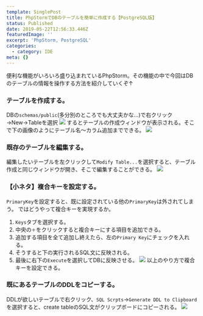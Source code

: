 ```yaml
---
template: SinglePost
title: PhpStormでDBのテーブルを簡単に作成する【PostgreSQL版】
status: Published
date: 2019-05-22T12:56:33.446Z
featuredImage: ''
excerpt: 'PhpStorm, PostgreSQL'
categories:
  - category: IDE
meta: {}
---
```

便利な機能がいろいろ盛り込まれているPhpStorm。その機能の中で今回はDBのテーブルの情報を操作する方法を紹介していくぞ↑

### テーブルを作成する。

DBの`schemas/public`(多分別のところでも大丈夫かな…)で右クリック→New→Tableを選択
![](https://ucarecdn.com/9a7ae814-c146-4d4e-8f64-3395209ee7d1/)
するとテーブルの作成ウィンドウが表示される。そこで下の画像のようにテーブル名～カラム追加までできる。
![](https://ucarecdn.com/ed3a94a8-85e2-4a0d-a0cf-4e82171fb92b/)

### 既存のテーブルを編集する。

編集したいテーブルを左クリックして`Modify Table...`を選択すると、テーブル作成と同じウィンドウが開き、そこで編集することができる。
![](https://ucarecdn.com/6b79c5bf-a2cc-4e6b-ab87-98bf9f6f3722/)

### 【小ネタ】複合キーを設定する。

`PrimaryKey`を設定すると、既に設定されている他の`PrimaryKey`は外されてしまう。
ではどうやって複合キーを実現するか。  

1. `Keys`タブを選択する。
2. 中央の`＋`をクリックすると複合キーにする項目を追加できる。
3. 追加する項目を全て追加し終えたら、左の`Primary Key`にチェックを入れる。
4. そうすると下の実行されるSQL文に反映される。
5. 最後に右下の`Execute`を選択してDBに反映させる。
   ![](https://ucarecdn.com/cc1baa4e-fbdf-4b96-9b7f-dee39da14b20/)
   以上のやり方で複合キーを設定できる。

### 既にあるテーブルのDDLをコピーする。
DDLが欲しいテーブルで右クリック、`SQL Scrpts`→`Generate DDL to Clipboard`を選択すると、create tableのSQL文がクリップボードにコピーされる。
![](https://ucarecdn.com/d879cc7f-d533-4d16-9d42-548fcf539560/)
